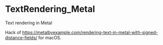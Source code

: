# TextRendering_Metal
Text rendering in Metal

Hack of https://metalbyexample.com/rendering-text-in-metal-with-signed-distance-fields/ for macOS.
